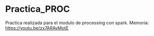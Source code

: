 # Practica_PROC
Practica realizada para el modulo de processing con spark.
Memoria:
https://youtu.be/zx7ARAvMotE
